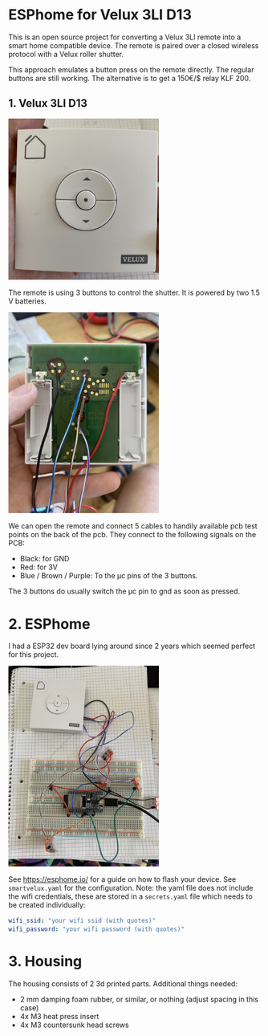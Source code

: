 # ESPhome for Velux 3LI D13
This is an open source project for converting a Velux 3LI remote into a smart home compatible device. The remote is paired over a closed wireless protocol with a Velux roller shutter.

This approach emulates a button press on the remote directly. The regular buttons are still working. The alternative is to get a 150€/$ relay KLF 200.

## 1. Velux 3LI D13

<img src="docs/remote_front.jpg" alt="Velux 3LI D13 Remote" width="300"/>

The remote is using 3 buttons to control the shutter. It is powered by two 1.5 V batteries. 

<img src="docs/remote_open.jpg" alt="Remote with cables" width="300"/>

We can open the remote and connect 5 cables to handily available pcb test points on the back of the pcb. They connect to the following signals on the PCB:

- Black: for GND
- Red: for 3V
- Blue / Brown / Purple: To the µc pins of the 3 buttons.

The 3 buttons do usually switch the µc pin to gnd as soon as pressed.

# 2. ESPhome

I had a ESP32 dev board lying around since 2 years which seemed perfect for this project. 

<img src="docs/setup_breadboard.jpg" alt="Remote with cables" width="300"/>

See https://esphome.io/ for a guide on how to flash your device. See `smartvelux.yaml` for the configuration. Note: the yaml file does not include the wifi credentials, these are stored in a `secrets.yaml` file which needs to be created individually:

```yaml
wifi_ssid: "your wifi ssid (with quotes)"
wifi_password: "your wifi password (with quotes)"
```

# 3. Housing

The housing consists of 2 3d printed parts. Additional things needed:
- 2 mm damping foam rubber, or similar, or nothing (adjust spacing in this case)
- 4x M3 heat press insert
- 4x M3 countersunk head screws

